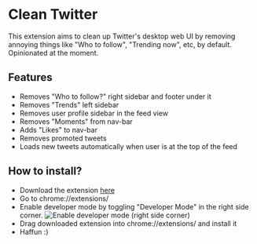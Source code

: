# Clean Twitter

This extension aims to clean up Twitter's desktop web UI by removing annoying things like "Who to follow", "Trending now", etc, by default. Opinionated at the moment.

## Features

* Removes "Who to follow?" right sidebar and footer under it
* Removes "Trends" left sidebar
* Removes user profile sidebar in the feed view
* Removes "Moments" from nav-bar
* Adds "Likes" to nav-bar
* Removes promoted tweets
* Loads new tweets automatically when user is at the top of the feed

## How to install?

* Download the extension [here](https://github.com/onstash/clean-twitter/releases/download/v1.0/clean-twitter-v1.0.crx)
* Go to chrome://extensions/
* Enable developer mode by toggling "Developer Mode" in the right side corner. ![Enable developer mode (right side corner)](https://i.imgur.com/1qgIvid.png)
* Drag downloaded extension into chrome://extensions/ and install it
* Haffun :)
